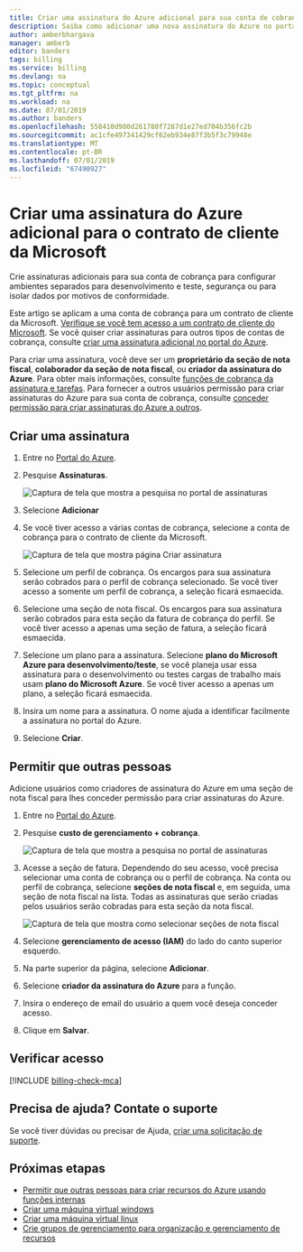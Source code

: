 ```yaml
---
title: Criar uma assinatura do Azure adicional para sua conta de cobrança
description: Saiba como adicionar uma nova assinatura do Azure no portal do Azure.
author: amberbhargava
manager: amberb
editor: banders
tags: billing
ms.service: billing
ms.devlang: na
ms.topic: conceptual
ms.tgt_pltfrm: na
ms.workload: na
ms.date: 07/01/2019
ms.author: banders
ms.openlocfilehash: 558410d980d261780f7287d1e27ed704b356fc2b
ms.sourcegitcommit: ac1cfe497341429cf62eb934e87f3b5f3c79948e
ms.translationtype: MT
ms.contentlocale: pt-BR
ms.lasthandoff: 07/01/2019
ms.locfileid: "67490927"
---
```

# <a name="create-an-additional-azure-subscription-for-microsoft-customer-agreement"></a>Criar uma assinatura do Azure adicional para o contrato de cliente da Microsoft

Crie assinaturas adicionais para sua conta de cobrança para configurar ambientes separados para desenvolvimento e teste, segurança ou para isolar dados por motivos de conformidade.

Este artigo se aplicam a uma conta de cobrança para um contrato de cliente da Microsoft. [Verifique se você tem acesso a um contrato de cliente do Microsoft](#check-access). Se você quiser criar assinaturas para outros tipos de contas de cobrança, consulte [criar uma assinatura adicional no portal do Azure](billing-create-subscription.md).

Para criar uma assinatura, você deve ser um **proprietário da seção de nota fiscal**, **colaborador da seção de nota fiscal**, ou **criador da assinatura do Azure**. Para obter mais informações, consulte [funções de cobrança da assinatura e tarefas](billing-understand-mca-roles.md#subscription-billing-roles-and-tasks). Para fornecer a outros usuários permissão para criar assinaturas do Azure para sua conta de cobrança, consulte [conceder permissão para criar assinaturas do Azure a outros](#give-others-permission).

## <a name="create-a-subscription"></a>Criar uma assinatura

1. Entre no [Portal do Azure](https://portal.azure.com).

2. Pesquise **Assinaturas**.

   ![Captura de tela que mostra a pesquisa no portal de assinaturas](./media/billing-mca-create-subscription/billing-search-subscriptions.png)

3. Selecione **Adicionar**

4. Se você tiver acesso a várias contas de cobrança, selecione a conta de cobrança para o contrato de cliente da Microsoft.

   ![Captura de tela que mostra página Criar assinatura](./media/billing-mca-create-subscription/billing-mca-create-azure-subscription.png)

5. Selecione um perfil de cobrança. Os encargos para sua assinatura serão cobrados para o perfil de cobrança selecionado. Se você tiver acesso a somente um perfil de cobrança, a seleção ficará esmaecida.

6. Selecione uma seção de nota fiscal. Os encargos para sua assinatura serão cobrados para esta seção da fatura de cobrança do perfil. Se você tiver acesso a apenas uma seção de fatura, a seleção ficará esmaecida.

7. Selecione um plano para a assinatura. Selecione **plano do Microsoft Azure para desenvolvimento/teste**, se você planeja usar essa assinatura para o desenvolvimento ou testes cargas de trabalho mais usam **plano do Microsoft Azure**. Se você tiver acesso a apenas um plano, a seleção ficará esmaecida.

8. Insira um nome para a assinatura. O nome ajuda a identificar facilmente a assinatura no portal do Azure.

9. Selecione **Criar**.

## <a name="give-others-permission"></a>Permitir que outras pessoas

Adicione usuários como criadores de assinatura do Azure em uma seção de nota fiscal para lhes conceder permissão para criar assinaturas do Azure.

1. Entre no [Portal do Azure](https://portal.azure.com).

2. Pesquise **custo de gerenciamento + cobrança**.

   ![Captura de tela que mostra a pesquisa no portal de assinaturas](./media/billing-mca-create-subscription/billing-search-cost-management-billing.png)

3. Acesse a seção de fatura. Dependendo do seu acesso, você precisa selecionar uma conta de cobrança ou o perfil de cobrança. Na conta ou perfil de cobrança, selecione **seções de nota fiscal** e, em seguida, uma seção de nota fiscal na lista. Todas as assinaturas que serão criadas pelos usuários serão cobradas para esta seção da nota fiscal.
   
   ![Captura de tela que mostra como selecionar seções de nota fiscal](./media/billing-mca-create-subscription/mca-select-invoice-sections.png)        

4. Selecione **gerenciamento de acesso (IAM)** do lado do canto superior esquerdo.

5. Na parte superior da página, selecione **Adicionar**.

6. Selecione **criador da assinatura do Azure** para a função.

7. Insira o endereço de email do usuário a quem você deseja conceder acesso.

8. Clique em **Salvar**.

## <a name="check-access"></a>Verificar acesso
[!INCLUDE [billing-check-mca](../../includes/billing-check-mca.md)]

## <a name="need-help-contact-support"></a>Precisa de ajuda? Contate o suporte

Se você tiver dúvidas ou precisar de Ajuda, [criar uma solicitação de suporte](https://go.microsoft.com/fwlink/?linkid=2083458).

## <a name="next-steps"></a>Próximas etapas

- [Permitir que outras pessoas para criar recursos do Azure usando funções internas](../role-based-access-control/built-in-roles.md#built-in-role-descriptions)
- [Criar uma máquina virtual windows](../virtual-machines/windows/quick-create-portal.md)
- [Criar uma máquina virtual linux](../virtual-machines/linux/quick-create-portal.md)
- [Crie grupos de gerenciamento para organização e gerenciamento de recursos](../governance/management-groups/create.md?toc=/azure/billing/TOC.json)

